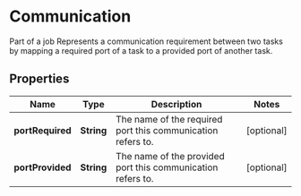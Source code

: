 

# Communication

Part of a job Represents a communication requirement between two tasks by mapping a required port of a task to a provided port of another task. 
## Properties

Name | Type | Description | Notes
------------ | ------------- | ------------- | -------------
**portRequired** | **String** | The name of the required port this communication refers to.  |  [optional]
**portProvided** | **String** | The name of the provided port this communication refers to.  |  [optional]



